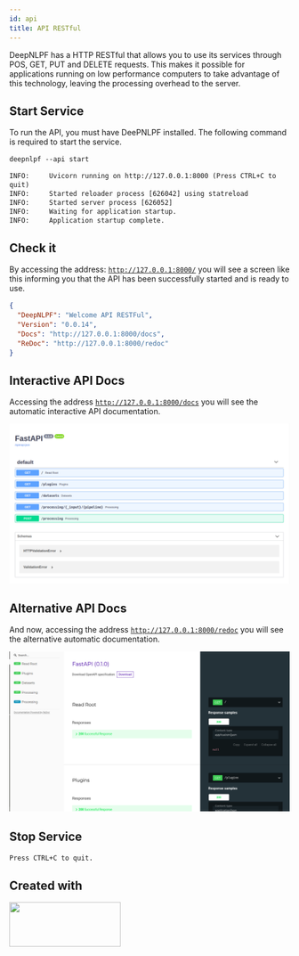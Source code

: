 ```yaml
---
id: api
title: API RESTful
---
```


DeepNLPF has a HTTP RESTful that allows you to use its services through POS, GET, PUT and DELETE requests. This makes it possible for applications running on low performance computers to take advantage of this technology, leaving the processing overhead to the server.

## Start Service
To run the API, you must have DeePNLPF installed. The following command is required to start the service.
<!--DOCUSAURUS_CODE_TABS-->

<!--Shell-->
```shell
deepnlpf --api start
```

<!--Result-->
```shell
INFO:     Uvicorn running on http://127.0.0.1:8000 (Press CTRL+C to quit)
INFO:     Started reloader process [626042] using statreload
INFO:     Started server process [626052]
INFO:     Waiting for application startup.
INFO:     Application startup complete.
```

<!--END_DOCUSAURUS_CODE_TABS-->

## Check it
By accessing the address: [```http://127.0.0.1:8000/```](http://127.0.0.1:8000/) you will see a screen like this informing you that the API has been successfully started and is ready to use.
```json
{
  "DeepNLPF": "Welcome API RESTFul",
  "Version": "0.0.14",
  "Docs": "http://127.0.0.1:8000/docs",
  "ReDoc": "http://127.0.0.1:8000/redoc"
}
```

## Interactive API Docs
Accessing the address [```http://127.0.0.1:8000/docs```](http://127.0.0.1:8000/docs) you will see the automatic interactive API documentation.

![API DeepNLPF Docs](assets/img/api/api_docs.png)

## Alternative API Docs
And now, accessing the address [```http://127.0.0.1:8000/redoc```](http://127.0.0.1:8000/redoc) you will see the alternative automatic documentation.

![API DeepNLPF ReDoc](assets/img/api/api_redocs.png)

## Stop Service
```shell
Press CTRL+C to quit.
```

## Created with

</a>
    <a href="https://fastapi.tiangolo.com/" target="_blank" title="FastAPI">
    <img src="https://fastapi.tiangolo.com/img/logo-margin/logo-teal.png" data-canonical-src="https://fastapi.tiangolo.com/img/logo-margin/logo-teal.png" width="200" height="80" />
</a>
